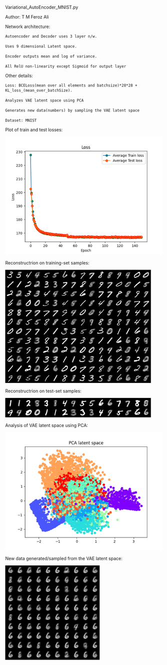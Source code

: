 Variational_AutoEncoder_MNIST.py

Author: T M Feroz Ali


Network architecture:

    Autoencoder and Decoder uses 3 layer n/w.
    
    Uses 9 dimensional Latent space.
    
    Encoder outputs mean and log of variance.
    
    All RelU non-linearity except Sigmoid for output layer
    


Other details:

    Loss: BCELoss(mean over all elements and batchsize)*28*28 + KL_loss_(mean_over_batchSize).

    Analyzes VAE latent space using PCA

    Generates new data(numbers) by sampling the VAE latent space

    Dataset: MNIST




Plot of train and test losses:

![alt text](https://github.com/ferozalitm/Variational_AutoEncoder/blob/main/Results/Loss.png)



Reconstructrion on training-set samples:

![alt text](https://github.com/ferozalitm/Variational_AutoEncoder/blob/main/Results/train_reconst-145.png)



Reconstructrion on test-set samples:

![alt text](https://github.com/ferozalitm/Variational_AutoEncoder/blob/main/Results/test_reconst-145.png)



Analysis of VAE latent space using PCA:

![alt text](https://github.com/ferozalitm/Variational_AutoEncoder/blob/main/Results/PCA_latentSpace-145.png)



New data generated/sampled from the VAE latent space:

![alt text](https://github.com/ferozalitm/Variational_AutoEncoder/blob/main/Results/sampled-145.png)
